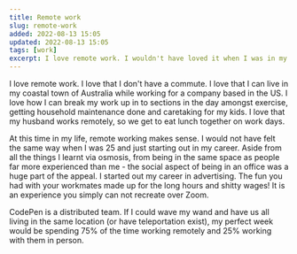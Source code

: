 ```yaml
---
title: Remote work
slug: remote-work
added: 2022-08-13 15:05
updated: 2022-08-13 15:05
tags: [work]
excerpt: I love remote work. I wouldn't have loved it when I was in my 20s.
---
```


I love remote work. I love that I don't have a commute. I love that I can live in my coastal town of Australia while working for a company based in the US. I love how I can break my work up in to sections in the day amongst exercise, getting household maintenance done and caretaking for my kids. I love that my husband works remotely, so we get to eat lunch together on work days. 

At this time in my life, remote working makes sense. I would not have felt the same way when I was 25 and just starting out in my career. Aside from all the things I learnt via osmosis, from being in the same space as people far more experienced than me - the social aspect of being in an office was a huge part of the appeal. I started out my career in advertising. The fun you had with your workmates made up for the long hours and shitty wages! It is an experience you simply can not recreate over Zoom. 

CodePen is a distributed team. If I could wave my wand and have us all living in the same location (or have teleportation exist), my perfect week would be spending 75% of the time working remotely and 25% working with them in person.